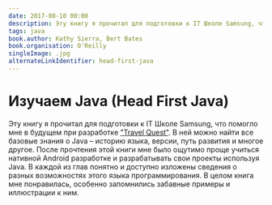 ```yaml
---
date: 2017-08-10 00:00
description: Эту книгу я прочитал для подготовки к IT Школе Samsung, что помогло мне в будущем при разработке ["Travel Quest"](https://coolone.ru/projects/travel-quest/). В ней можно найти все базовые знания о Java – историю языка, версии, путь развития и многое другое.
tags: java
book.author: Kathy Sierra, Bert Bates
book.organisation: O'Reilly
singleImage: .jpg
alternateLinkIdentifier: head-first-java
---
```

# Изучаем Java (Head First Java)

Эту книгу я прочитал для подготовки к IT Школе Samsung, что помогло мне в будущем при разработке ["Travel Quest"](https://coolone.ru/projects/travel-quest/). В ней можно найти все базовые знания о Java – историю языка, версии, путь развития и многое другое.
После прочтения этой книги мне было ощутимо проще учиться нативной Android разработке и разрабатывать свои проекты используя Java. В каждой из глав понятно и доступно изложены сведения о разных возможностях этого языка программирования.
В целом книга мне понравилась, особенно запомнились забавные примеры и иллюстрации к ним.
